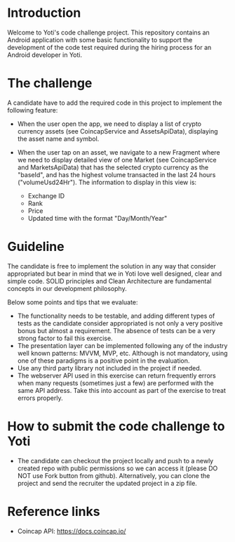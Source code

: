 # Introduction
Welcome to Yoti's code challenge project. This repository contains an Android application with some basic functionality
to support the development of the code test required during the hiring process for an Android developer in Yoti.

# The challenge
A candidate have to add the required code in this project to implement the following feature:

- When the user open the app, we need to display a list of crypto currency assets (see CoincapService and AssetsApiData),
  displaying the asset name and symbol.

- When the user tap on an asset, we navigate to a new Fragment where we need to display detailed view of one Market (see CoincapService and MarketsApiData) 
  that has the selected crypto currency as the "baseId", and has the highest volume transacted in the last 24 hours ("volumeUsd24Hr").
  The information to display in this view is:
  + Exchange ID
  + Rank
  + Price
  + Updated time with the format "Day/Month/Year"

# Guideline
The candidate is free to implement the solution in any way that consider appropriated but bear in mind that we 
in Yoti love well designed, clear and simple code. SOLID principles and Clean Architecture are fundamental concepts in our development philosophy.

Below some points and tips that we evaluate:
- The functionality needs to be testable, and adding different types of tests as the candidate consider appropriated is not only a very positive bonus but almost a requirement. The absence of tests can be a very strong factor to fail this exercise.
- The presentation layer can be implemented following any of the industry well known patterns: MVVM, MVP, etc. 
  Although is not mandatory, using one of these paradigms is a positive point in the evaluation.
- Use any third party library not included in the project if needed.
- The webserver API used in this exercise can return frequently errors when many requests (sometimes just a few) are performed with the same API address. Take this into account as part of the exercise to treat errors properly.

# How to submit the code challenge to Yoti
- The candidate can checkout the project locally and push to a newly created repo with public permissions so we can access it (please DO NOT use Fork button from github). Alternatively, you can clone the project and send the recruiter the updated project in a zip file.
 
# Reference links
- Coincap API: https://docs.coincap.io/

